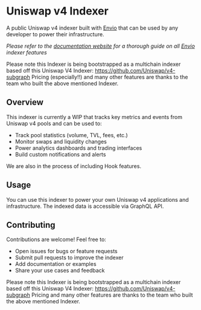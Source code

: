 # Uniswap v4 Indexer

A public Uniswap v4 indexer built with [Envio](https://envio.dev) that can be used by any developer to power their infrastructure.

_Please refer to the [documentation website](https://docs.envio.dev) for a thorough guide on all [Envio](https://envio.dev) indexer features_

Please note this Indexer is being bootstrapped as a multichain indexer based off this Uniswap V4 Indexer: https://github.com/Uniswap/v4-subgraph
Pricing (especially!!) and many other features are thanks to the team who built the above mentioned Indexer.

## Overview

This indexer is currently a WIP that tracks key metrics and events from Uniswap v4 pools and can be used to:

- Track pool statistics (volume, TVL, fees, etc.)
- Monitor swaps and liquidity changes
- Power analytics dashboards and trading interfaces
- Build custom notifications and alerts

We are also in the process of including Hook features.

## Usage

You can use this indexer to power your own Uniswap v4 applications and infrastructure. The indexed data is accessible via GraphQL API.

## Contributing

Contributions are welcome! Feel free to:

- Open issues for bugs or feature requests
- Submit pull requests to improve the indexer
- Add documentation or examples
- Share your use cases and feedback

Please note this Indexer is being bootstrapped as a multichain indexer based off this Uniswap V4 Indexer: https://github.com/Uniswap/v4-subgraph
Pricing and many other features are thanks to the team who built the above mentioned Indexer.
